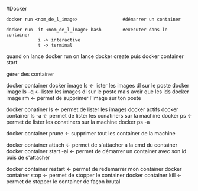 #Docker

```
docker run <nom_de_l_image>                 #démarrer un container
```


```
docker run -it <nom_de_l_image> bash        #executer dans le container
            i -> interactive
            t -> terminal 
```

quand on lance docker run on lance docker create puis docker container start

gérer des container 

docker container
docker image ls                             <- lister les images dl sur le poste
docker image ls -q                          <- lister les images dl sur le poste mais avoir que les ids
docker image rm  <id de l image>            <- permet de supprimer l'image sur ton poste

docker conatiner ls                         <- permet de lister les images docker actifs
docker container ls -a                      <- permet de lister les conatiners sur la machine
docker ps                                   <- permet de lister les conatiners sur la machine
docker ps -a

docker container prune                      <- supprimer tout les container de la machine

docker container attach <id du container>   <- permet de s'attacher a la cmd du container
docker container start -ai <id du container> <- permet de démarrer un container avec son id puis de s'attacher

docker container restart <id du container>  <- permet de redémarrer mon container
docker container stop <id du container>     <- permet de stopper le container
docker container kill <id du container>     <- permet de stopper le container de façon brutal